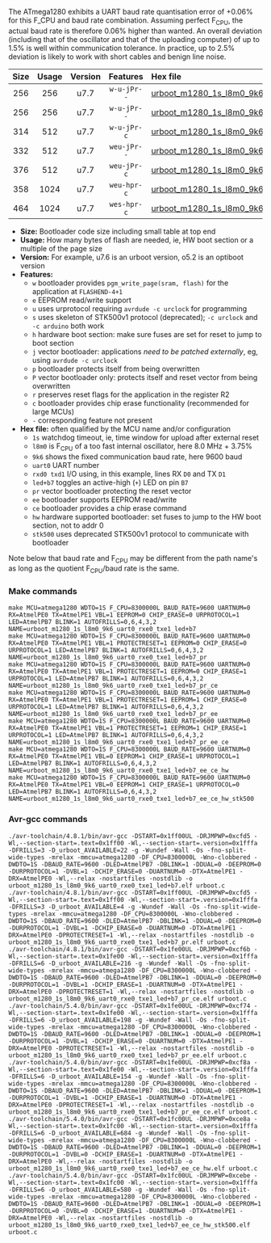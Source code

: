 The ATmega1280 exhibits a UART baud rate quantisation error of +0.06% for this F_CPU and baud rate combination. Assuming perfect F<sub>CPU</sub>, the actual baud rate is therefore 0.06% higher than wanted. An overall deviation (including that of the oscillator and that of the uploading computer) of up to 1.5% is well within communication tolerance. In practice, up to 2.5% deviation is likely to work with short cables and benign line noise.

|Size|Usage|Version|Features|Hex file|
|:-:|:-:|:-:|:-:|:--|
|256|256|u7.7|`w-u-jPr--`|[urboot_m1280_1s_l8m0_9k6_uart0_rxe0_txe1_led+b7.hex](https://raw.githubusercontent.com/stefanrueger/urboot.hex/main/boards/mega1280/atmega1280/watchdog_1_s/internal_oscillator_l%2B3.75%25/%2B8m000000_hz/%2B%2B%2B9k6_baud/uart0_rxe0_txe1/led%2Bb7/urboot_m1280_1s_l8m0_9k6_uart0_rxe0_txe1_led%2Bb7.hex)|
|256|256|u7.7|`w-u-jPr--`|[urboot_m1280_1s_l8m0_9k6_uart0_rxe0_txe1_led+b7_pr.hex](https://raw.githubusercontent.com/stefanrueger/urboot.hex/main/boards/mega1280/atmega1280/watchdog_1_s/internal_oscillator_l%2B3.75%25/%2B8m000000_hz/%2B%2B%2B9k6_baud/uart0_rxe0_txe1/led%2Bb7/urboot_m1280_1s_l8m0_9k6_uart0_rxe0_txe1_led%2Bb7_pr.hex)|
|314|512|u7.7|`w-u-jPr-c`|[urboot_m1280_1s_l8m0_9k6_uart0_rxe0_txe1_led+b7_pr_ce.hex](https://raw.githubusercontent.com/stefanrueger/urboot.hex/main/boards/mega1280/atmega1280/watchdog_1_s/internal_oscillator_l%2B3.75%25/%2B8m000000_hz/%2B%2B%2B9k6_baud/uart0_rxe0_txe1/led%2Bb7/urboot_m1280_1s_l8m0_9k6_uart0_rxe0_txe1_led%2Bb7_pr_ce.hex)|
|332|512|u7.7|`weu-jPr--`|[urboot_m1280_1s_l8m0_9k6_uart0_rxe0_txe1_led+b7_pr_ee.hex](https://raw.githubusercontent.com/stefanrueger/urboot.hex/main/boards/mega1280/atmega1280/watchdog_1_s/internal_oscillator_l%2B3.75%25/%2B8m000000_hz/%2B%2B%2B9k6_baud/uart0_rxe0_txe1/led%2Bb7/urboot_m1280_1s_l8m0_9k6_uart0_rxe0_txe1_led%2Bb7_pr_ee.hex)|
|376|512|u7.7|`weu-jPr-c`|[urboot_m1280_1s_l8m0_9k6_uart0_rxe0_txe1_led+b7_pr_ee_ce.hex](https://raw.githubusercontent.com/stefanrueger/urboot.hex/main/boards/mega1280/atmega1280/watchdog_1_s/internal_oscillator_l%2B3.75%25/%2B8m000000_hz/%2B%2B%2B9k6_baud/uart0_rxe0_txe1/led%2Bb7/urboot_m1280_1s_l8m0_9k6_uart0_rxe0_txe1_led%2Bb7_pr_ee_ce.hex)|
|358|1024|u7.7|`weu-hpr-c`|[urboot_m1280_1s_l8m0_9k6_uart0_rxe0_txe1_led+b7_ee_ce_hw.hex](https://raw.githubusercontent.com/stefanrueger/urboot.hex/main/boards/mega1280/atmega1280/watchdog_1_s/internal_oscillator_l%2B3.75%25/%2B8m000000_hz/%2B%2B%2B9k6_baud/uart0_rxe0_txe1/led%2Bb7/urboot_m1280_1s_l8m0_9k6_uart0_rxe0_txe1_led%2Bb7_ee_ce_hw.hex)|
|464|1024|u7.7|`wes-hpr-c`|[urboot_m1280_1s_l8m0_9k6_uart0_rxe0_txe1_led+b7_ee_ce_hw_stk500.hex](https://raw.githubusercontent.com/stefanrueger/urboot.hex/main/boards/mega1280/atmega1280/watchdog_1_s/internal_oscillator_l%2B3.75%25/%2B8m000000_hz/%2B%2B%2B9k6_baud/uart0_rxe0_txe1/led%2Bb7/urboot_m1280_1s_l8m0_9k6_uart0_rxe0_txe1_led%2Bb7_ee_ce_hw_stk500.hex)|

- **Size:** Bootloader code size including small table at top end
- **Usage:** How many bytes of flash are needed, ie, HW boot section or a multiple of the page size
- **Version:** For example, u7.6 is an urboot version, o5.2 is an optiboot version
- **Features:**
  + `w` bootloader provides `pgm_write_page(sram, flash)` for the application at `FLASHEND-4+1`
  + `e` EEPROM read/write support
  + `u` uses urprotocol requiring `avrdude -c urclock` for programming
  + `s` uses skeleton of STK500v1 protocol (deprecated); `-c urclock` and `-c arduino` both work
  + `h` hardware boot section: make sure fuses are set for reset to jump to boot section
  + `j` vector bootloader: applications *need to be patched externally*, eg, using `avrdude -c urclock`
  + `p` bootloader protects itself from being overwritten
  + `P` vector bootloader only: protects itself and reset vector from being overwritten
  + `r` preserves reset flags for the application in the register R2
  + `c` bootloader provides chip erase functionality (recommended for large MCUs)
  + `-` corresponding feature not present
- **Hex file:** often qualified by the MCU name and/or configuration
  + `1s` watchdog timeout, ie, time window for upload after external reset
  + `l8m0` is F<sub>CPU</sub> of a too fast internal oscillator, here 8.0 MHz + 3.75%
  + `9k6` shows the fixed communication baud rate, here 9600 baud
  + `uart0` UART number
  + `rxd0 txd1` I/O using, in this example, lines RX `D0` and TX `D1`
  + `led+b7` toggles an active-high (`+`) LED on pin `B7`
  + `pr` vector bootloader protecting the reset vector
  + `ee` bootloader supports EEPROM read/write
  + `ce` bootloader provides a chip erase command
  + `hw` hardware supported bootloader: set fuses to jump to the HW boot section, not to addr 0
  + `stk500` uses deprecated STK500v1 protocol to communicate with bootloader


Note below that baud rate and F<sub>CPU</sub> may be different from the path name's as long as the quotient F<sub>CPU</sub>/baud rate is the same.

### Make commands
```
make MCU=atmega1280 WDTO=1S F_CPU=8300000L BAUD_RATE=9600 UARTNUM=0 RX=AtmelPE0 TX=AtmelPE1 VBL=1 EEPROM=0 CHIP_ERASE=0 URPROTOCOL=1 LED=AtmelPB7 BLINK=1 AUTOFRILLS=0,6,4,3,2 NAME=urboot_m1280_1s_l8m0_9k6_uart0_rxe0_txe1_led+b7
make MCU=atmega1280 WDTO=1S F_CPU=8300000L BAUD_RATE=9600 UARTNUM=0 RX=AtmelPE0 TX=AtmelPE1 VBL=1 PROTECTRESET=1 EEPROM=0 CHIP_ERASE=0 URPROTOCOL=1 LED=AtmelPB7 BLINK=1 AUTOFRILLS=0,6,4,3,2 NAME=urboot_m1280_1s_l8m0_9k6_uart0_rxe0_txe1_led+b7_pr
make MCU=atmega1280 WDTO=1S F_CPU=8300000L BAUD_RATE=9600 UARTNUM=0 RX=AtmelPE0 TX=AtmelPE1 VBL=1 PROTECTRESET=1 EEPROM=0 CHIP_ERASE=1 URPROTOCOL=1 LED=AtmelPB7 BLINK=1 AUTOFRILLS=0,6,4,3,2 NAME=urboot_m1280_1s_l8m0_9k6_uart0_rxe0_txe1_led+b7_pr_ce
make MCU=atmega1280 WDTO=1S F_CPU=8300000L BAUD_RATE=9600 UARTNUM=0 RX=AtmelPE0 TX=AtmelPE1 VBL=1 PROTECTRESET=1 EEPROM=1 CHIP_ERASE=0 URPROTOCOL=1 LED=AtmelPB7 BLINK=1 AUTOFRILLS=0,6,4,3,2 NAME=urboot_m1280_1s_l8m0_9k6_uart0_rxe0_txe1_led+b7_pr_ee
make MCU=atmega1280 WDTO=1S F_CPU=8300000L BAUD_RATE=9600 UARTNUM=0 RX=AtmelPE0 TX=AtmelPE1 VBL=1 PROTECTRESET=1 EEPROM=1 CHIP_ERASE=1 URPROTOCOL=1 LED=AtmelPB7 BLINK=1 AUTOFRILLS=0,6,4,3,2 NAME=urboot_m1280_1s_l8m0_9k6_uart0_rxe0_txe1_led+b7_pr_ee_ce
make MCU=atmega1280 WDTO=1S F_CPU=8300000L BAUD_RATE=9600 UARTNUM=0 RX=AtmelPE0 TX=AtmelPE1 VBL=0 EEPROM=1 CHIP_ERASE=1 URPROTOCOL=1 LED=AtmelPB7 BLINK=1 AUTOFRILLS=0,6,4,3,2 NAME=urboot_m1280_1s_l8m0_9k6_uart0_rxe0_txe1_led+b7_ee_ce_hw
make MCU=atmega1280 WDTO=1S F_CPU=8300000L BAUD_RATE=9600 UARTNUM=0 RX=AtmelPE0 TX=AtmelPE1 VBL=0 EEPROM=1 CHIP_ERASE=1 URPROTOCOL=0 LED=AtmelPB7 BLINK=1 AUTOFRILLS=0,6,4,3,2 NAME=urboot_m1280_1s_l8m0_9k6_uart0_rxe0_txe1_led+b7_ee_ce_hw_stk500
```

### Avr-gcc commands
```
./avr-toolchain/4.8.1/bin/avr-gcc -DSTART=0x1ff00UL -DRJMPWP=0xcfd5 -Wl,--section-start=.text=0x1ff00 -Wl,--section-start=.version=0x1fffa -DFRILLS=3 -D_urboot_AVAILABLE=22 -g -Wundef -Wall -Os -fno-split-wide-types -mrelax -mmcu=atmega1280 -DF_CPU=8300000L -Wno-clobbered -DWDTO=1S -DBAUD_RATE=9600 -DLED=AtmelPB7 -DBLINK=1 -DDUAL=0 -DEEPROM=0 -DURPROTOCOL=1 -DVBL=1 -DCHIP_ERASE=0 -DUARTNUM=0 -DTX=AtmelPE1 -DRX=AtmelPE0 -Wl,--relax -nostartfiles -nostdlib -o urboot_m1280_1s_l8m0_9k6_uart0_rxe0_txe1_led+b7.elf urboot.c
./avr-toolchain/4.8.1/bin/avr-gcc -DSTART=0x1ff00UL -DRJMPWP=0xcfd5 -Wl,--section-start=.text=0x1ff00 -Wl,--section-start=.version=0x1fffa -DFRILLS=3 -D_urboot_AVAILABLE=4 -g -Wundef -Wall -Os -fno-split-wide-types -mrelax -mmcu=atmega1280 -DF_CPU=8300000L -Wno-clobbered -DWDTO=1S -DBAUD_RATE=9600 -DLED=AtmelPB7 -DBLINK=1 -DDUAL=0 -DEEPROM=0 -DURPROTOCOL=1 -DVBL=1 -DCHIP_ERASE=0 -DUARTNUM=0 -DTX=AtmelPE1 -DRX=AtmelPE0 -DPROTECTRESET=1 -Wl,--relax -nostartfiles -nostdlib -o urboot_m1280_1s_l8m0_9k6_uart0_rxe0_txe1_led+b7_pr.elf urboot.c
./avr-toolchain/4.8.1/bin/avr-gcc -DSTART=0x1fe00UL -DRJMPWP=0xcf6b -Wl,--section-start=.text=0x1fe00 -Wl,--section-start=.version=0x1fffa -DFRILLS=6 -D_urboot_AVAILABLE=216 -g -Wundef -Wall -Os -fno-split-wide-types -mrelax -mmcu=atmega1280 -DF_CPU=8300000L -Wno-clobbered -DWDTO=1S -DBAUD_RATE=9600 -DLED=AtmelPB7 -DBLINK=1 -DDUAL=0 -DEEPROM=0 -DURPROTOCOL=1 -DVBL=1 -DCHIP_ERASE=1 -DUARTNUM=0 -DTX=AtmelPE1 -DRX=AtmelPE0 -DPROTECTRESET=1 -Wl,--relax -nostartfiles -nostdlib -o urboot_m1280_1s_l8m0_9k6_uart0_rxe0_txe1_led+b7_pr_ce.elf urboot.c
./avr-toolchain/5.4.0/bin/avr-gcc -DSTART=0x1fe00UL -DRJMPWP=0xcf74 -Wl,--section-start=.text=0x1fe00 -Wl,--section-start=.version=0x1fffa -DFRILLS=6 -D_urboot_AVAILABLE=198 -g -Wundef -Wall -Os -fno-split-wide-types -mrelax -mmcu=atmega1280 -DF_CPU=8300000L -Wno-clobbered -DWDTO=1S -DBAUD_RATE=9600 -DLED=AtmelPB7 -DBLINK=1 -DDUAL=0 -DEEPROM=1 -DURPROTOCOL=1 -DVBL=1 -DCHIP_ERASE=0 -DUARTNUM=0 -DTX=AtmelPE1 -DRX=AtmelPE0 -DPROTECTRESET=1 -Wl,--relax -nostartfiles -nostdlib -o urboot_m1280_1s_l8m0_9k6_uart0_rxe0_txe1_led+b7_pr_ee.elf urboot.c
./avr-toolchain/5.4.0/bin/avr-gcc -DSTART=0x1fe00UL -DRJMPWP=0xcf8a -Wl,--section-start=.text=0x1fe00 -Wl,--section-start=.version=0x1fffa -DFRILLS=6 -D_urboot_AVAILABLE=154 -g -Wundef -Wall -Os -fno-split-wide-types -mrelax -mmcu=atmega1280 -DF_CPU=8300000L -Wno-clobbered -DWDTO=1S -DBAUD_RATE=9600 -DLED=AtmelPB7 -DBLINK=1 -DDUAL=0 -DEEPROM=1 -DURPROTOCOL=1 -DVBL=1 -DCHIP_ERASE=1 -DUARTNUM=0 -DTX=AtmelPE1 -DRX=AtmelPE0 -DPROTECTRESET=1 -Wl,--relax -nostartfiles -nostdlib -o urboot_m1280_1s_l8m0_9k6_uart0_rxe0_txe1_led+b7_pr_ee_ce.elf urboot.c
./avr-toolchain/5.4.0/bin/avr-gcc -DSTART=0x1fc00UL -DRJMPWP=0xce8a -Wl,--section-start=.text=0x1fc00 -Wl,--section-start=.version=0x1fffa -DFRILLS=6 -D_urboot_AVAILABLE=684 -g -Wundef -Wall -Os -fno-split-wide-types -mrelax -mmcu=atmega1280 -DF_CPU=8300000L -Wno-clobbered -DWDTO=1S -DBAUD_RATE=9600 -DLED=AtmelPB7 -DBLINK=1 -DDUAL=0 -DEEPROM=1 -DURPROTOCOL=1 -DVBL=0 -DCHIP_ERASE=1 -DUARTNUM=0 -DTX=AtmelPE1 -DRX=AtmelPE0 -Wl,--relax -nostartfiles -nostdlib -o urboot_m1280_1s_l8m0_9k6_uart0_rxe0_txe1_led+b7_ee_ce_hw.elf urboot.c
./avr-toolchain/5.4.0/bin/avr-gcc -DSTART=0x1fc00UL -DRJMPWP=0xcebe -Wl,--section-start=.text=0x1fc00 -Wl,--section-start=.version=0x1fffa -DFRILLS=6 -D_urboot_AVAILABLE=580 -g -Wundef -Wall -Os -fno-split-wide-types -mrelax -mmcu=atmega1280 -DF_CPU=8300000L -Wno-clobbered -DWDTO=1S -DBAUD_RATE=9600 -DLED=AtmelPB7 -DBLINK=1 -DDUAL=0 -DEEPROM=1 -DURPROTOCOL=0 -DVBL=0 -DCHIP_ERASE=1 -DUARTNUM=0 -DTX=AtmelPE1 -DRX=AtmelPE0 -Wl,--relax -nostartfiles -nostdlib -o urboot_m1280_1s_l8m0_9k6_uart0_rxe0_txe1_led+b7_ee_ce_hw_stk500.elf urboot.c
```

